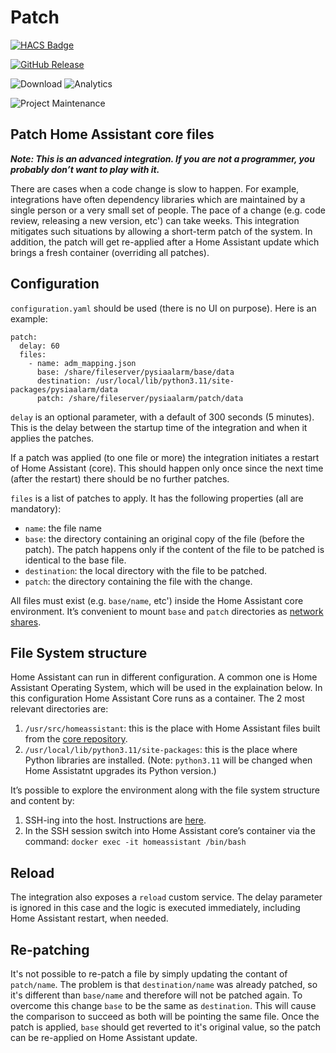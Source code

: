 # Patch

[![HACS Badge](https://img.shields.io/badge/HACS-Default-31A9F4.svg?style=for-the-badge)](https://github.com/hacs/integration)

[![GitHub Release](https://img.shields.io/github/release/amitfin/patch.svg?style=for-the-badge&color=blue)](https://github.com/amitfin/patch/releases)

![Download](https://img.shields.io/github/downloads/amitfin/patch/total.svg?style=for-the-badge&color=blue) ![Analytics](https://img.shields.io/badge/dynamic/json?style=for-the-badge&color=blue&label=Analytics&suffix=%20Installs&cacheSeconds=15600&url=https://analytics.home-assistant.io/custom_integrations.json&query=$.patch.total)

![Project Maintenance](https://img.shields.io/badge/maintainer-Amit%20Finkelstein-blue.svg?style=for-the-badge)

## Patch Home Assistant core files
***Note: This is an advanced integration. If you are not a programmer, you probably don’t want to play with it.***

There are cases when a code change is slow to happen. For example, integrations have often dependency libraries which are maintained by a single person or a very small set of people. The pace of a change (e.g. code review, releasing a new version, etc') can take weeks. This integration mitigates such situations by allowing a short-term patch of the system. In addition, the patch will get re-applied after a Home Assistant update which brings a fresh container (overriding all patches).

## Configuration
`configuration.yaml` should be used (there is no UI on purpose). Here is an example:
```
patch:
  delay: 60
  files:
    - name: adm_mapping.json
      base: /share/fileserver/pysiaalarm/base/data
      destination: /usr/local/lib/python3.11/site-packages/pysiaalarm/data
      patch: /share/fileserver/pysiaalarm/patch/data
```

`delay` is an optional parameter, with a default of 300 seconds (5 minutes). This is the delay between the startup time of the integration and when it applies the patches.

If a patch was applied (to one file or more) the integration initiates a restart of Home Assistant (core). This should happen only once since the next time (after the restart) there should be no further patches.

`files` is a list of patches to apply. It has the following properties (all are mandatory):
- `name`: the file name
- `base`: the directory containing an original copy of the file (before the patch). The patch happens only if the content of the file to be patched is identical to the base file.
- `destination`: the local directory with the file to be patched.
- `patch`: the directory containing the file with the change.

All files must exist (e.g. `base/name`, etc') inside the Home Assistant core environment. It’s convenient to mount `base` and `patch` directories as [network shares](https://www.home-assistant.io/common-tasks/os#network-storage).

## File System structure
Home Assistant can run in different configuration. A common one is Home Assistant Operating System, which will be used in the explaination below. In this configuration Home Assistant Core runs as a container. The 2 most relevant directories are:
1)	`/usr/src/homeassistant`: this is the place with Home Assistant files built from the [core repository]( https://github.com/home-assistant/core).
2)	`/usr/local/lib/python3.11/site-packages`: this is the place where Python libraries are installed. (Note: `python3.11` will be changed when Home Assistatnt upgrades its Python version.)

It’s possible to explore the environment along with the file system structure and content by:
1)	SSH-ing into the host. Instructions are [here](https://developers.home-assistant.io/docs/operating-system/debugging/).
2)	In the SSH session switch into Home Assistant core’s container via the command: `docker exec -it homeassistant /bin/bash`

## Reload
The integration also exposes a `reload` custom service. The delay parameter is ignored in this case and the logic is executed immediately, including Home Assistant restart, when needed.

## Re-patching
It's not possible to re-patch a file by simply updating the contant of `patch/name`. The problem is that `destination/name` was already patched, so it's different than `base/name` and therefore will not be patched again. To overcome this change `base` to be the same as `destination`. This will cause the comparison to succeed as both will be pointing the same file. Once the patch is applied, `base` should get reverted to it's original value, so the patch can be re-applied on Home Assistant update.
